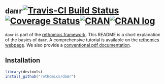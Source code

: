 


# `damr`[![Travis-CI Build Status](https://travis-ci.org/rethomics/damr.svg?branch=master)](https://travis-ci.org/rethomics/damr)[![Coverage Status](https://img.shields.io/codecov/c/github/rethomics/damr/master.svg)](https://codecov.io/github/rethomics/damr?branch=master)[![CRAN](http://www.r-pkg.org/badges/version/damr)](https://cran.r-project.org/package=damr)[![CRAN log](https://cranlogs.r-pkg.org/badges/damr)](https://www.rdocumentation.org/packages/damr)

`damr` is part of the [rethomics framework](https://rethomics.github.io/).
This README is a short explanation of the basics of `damr`.
A comprehensive tutorial is available on the [rethomics webpage](https://rethomics.github.io/damr.html).
We also provide a [conventional pdf documentation](damr.pdf).


## Installation

```r
library(devtools)
install_github("rethomics/damr")
```
